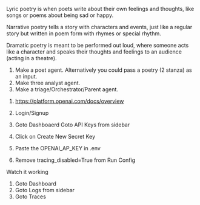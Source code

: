 <!-- Handoffs Home work -->
Lyric poetry is when poets write about their own feelings and thoughts, like songs or poems about being sad or happy.

Narrative poetry tells a story with characters and events, just like a regular story but written in poem form with rhymes or special rhythm.

Dramatic poetry is meant to be performed out loud, where someone acts like a character and speaks their thoughts and feelings to an audience (acting in a theatre).

1. Make a poet agent. Alternatively you could pass a poetry (2 stanza) as an input.
2. Make three analyst agent.
3. Make a triage/Orchestrator/Parent agent.

<!-- OpenAI key and Logs -->
1. https://platform.openai.com/docs/overview

2. Login/Signup

3. Goto Dashboaerd Goto API Keys from sidebar

4. Click on Create New Secret Key

5. Paste the OPENAI_AP_KEY in .env

6. Remove tracing_disabled=True from Run Config


Watch it working

1. Goto Dashboard
2. Goto Logs from sidebar
3. Goto Traces